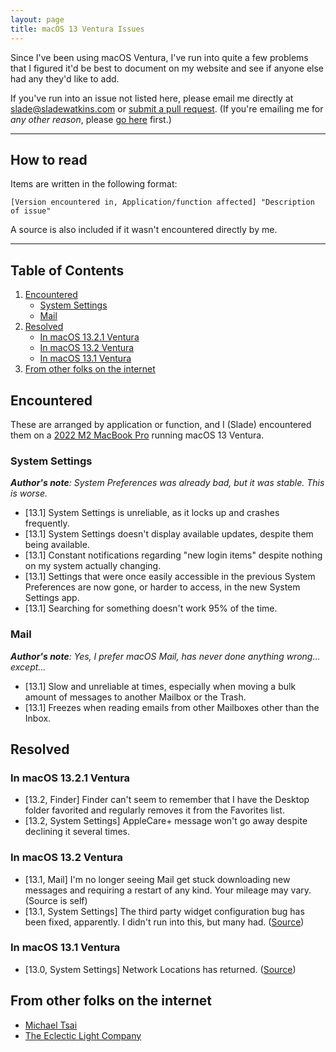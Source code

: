 ```yaml
---
layout: page
title: macOS 13 Ventura Issues
---
```


Since I've been using macOS Ventura, I've run into quite a few problems that I figured it'd be best to document on my website and see if anyone else had any they'd like to add.

If you've run into an issue not listed here, please email me directly at [slade@sladewatkins.com](mailto:slade@sladewatkins.com) or [submit a pull request](https://www.sladewatkins.com/docs/website/contributing/). (If you're emailing me for *any other reason*, please [go here](https://www.sladewatkins.com/contact/) first.)

---

## How to read
Items are written in the following format: 

```
[Version encountered in, Application/function affected] "Description of issue"
```

A source is also included if it wasn't encountered directly by me.

---

## Table of Contents
1. [Encountered](#encountered)
	- [System Settings](#system-settings)
	- [Mail](#mail)
2. [Resolved](#resolved)
	- [In macOS 13.2.1 Ventura](#in-macos-1321-ventura)
	- [In macOS 13.2 Ventura](#in-macos-132-ventura)
	- [In macOS 13.1 Ventura](#in-macos-131-ventura)
3. [From other folks on the internet](#from-other-folks-on-the-internet)

## Encountered
These are arranged by application or function, and I (Slade) encountered  them on a [2022 M2 MacBook Pro](https://support.apple.com/kb/SP870?locale=en_US) running macOS 13 Ventura.

###  System Settings
*__Author's note__: System Preferences was already bad, but it was stable. This is worse.*

- [13.1] System Settings is unreliable, as it locks up and crashes frequently.
- [13.1] System Settings doesn't display available updates, despite them being available.
- [13.1] Constant notifications regarding "new login items" despite nothing on my system actually changing.
- [13.1] Settings that were once easily accessible in the previous System Preferences are now gone, or harder to access, in the new System Settings app.
- [13.1] Searching for something doesn't work 95% of the time.

### Mail
*__Author's note__: Yes, I prefer macOS Mail, has never done anything wrong... except...*

- [13.1] Slow and unreliable at times, especially when moving a bulk amount of messages to another Mailbox or the Trash.
- [13.1] Freezes when reading emails from other Mailboxes other than the Inbox.

## Resolved

### In macOS 13.2.1 Ventura
- [13.2, Finder] Finder can't seem to remember that I have the Desktop folder favorited and regularly removes it from the Favorites list.
- [13.2, System Settings] AppleCare+ message won't go away despite declining it several times.

### In macOS 13.2 Ventura
- [13.1, Mail] I'm no longer seeing Mail get stuck downloading new messages and requiring a restart of any kind. Your mileage may vary. (Source is self)
- [13.1, System Settings] The third party widget configuration bug has been fixed, apparently. I didn't run into this, but many had. ([Source](https://blog.eternalstorms.at/2022/11/10/psa-macos-ventura-3rd-party-widget-configuration-broken/))

### In macOS 13.1 Ventura
- [13.0, System Settings] Network Locations has returned. ([Source](https://mjtsai.com/blog/2022/12/13/macos-13-1/))

## From other folks on the internet
- [Michael Tsai](https://mjtsai.com/blog/2022/12/27/ventura-issues/)
- [The Eclectic Light Company](https://eclecticlight.co/2022/11/04/fixes-and-flaws-in-ventura-13-0/)
